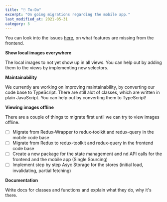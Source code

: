 ```yaml
---
title: "🖱️ To-Do"
excerpt: "On going migrations regarding the mobile app."
last_modified_at: 2021-05-31
category: 5
---
```


You can look into the issues [here](https://github.com/LibrePhotos/librephotos/issues?q=is%3Aopen+is%3Aissue+label%3Amobile),
on what features are missing from the frontend.

**Show local images everywhere**

The local images to not yet show up in all views. You can help out by adding them to the views by implementing new selectors.

**Maintainability**

We currently are working on improving maintainability, by converting our code base to TypeScript. There are still alot of classes, which are written in plain JavaScript. You can help out by converting them to TypeScript!

**Viewing images offline**

There are a couple of things to migrate first until we can try to view images offline.

- [ ] Migrate from Redux-Wrapper to redux-toolkit and redux-query in the mobile code base
- [ ] Migrate from Redux to redux-toolkit and redux-query in the frontend code base
- [ ] Create a new package for the state management and nd API calls for the frontend and the mobile app (Single Sourcing)
- [ ] Implement step by step Asyc Storage for the stores (initial load, invalidating, partial fetching)

**Documentation**

Write docs for classes and functions and explain what they do, why it's there.
